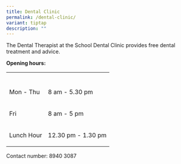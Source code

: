 ```yaml
---
title: Dental Clinic
permalink: /dental-clinic/
variant: tiptap
description: ""
---
```

<p>The Dental Therapist at the School Dental Clinic provides free dental
treatment and advice.</p>
<p><strong>Opening hours:</strong>
</p>
<table style="minWidth: 50px">
<colgroup>
<col>
<col>
</colgroup>
<tbody>
<tr>
<th rowspan="1" colspan="1">
<p></p>
</th>
<th rowspan="1" colspan="1">
<p></p>
</th>
</tr>
<tr>
<td rowspan="1" colspan="1">
<p>Mon - Thu</p>
</td>
<td rowspan="1" colspan="1">
<p>8 am - 5.30 pm</p>
</td>
</tr>
<tr>
<td rowspan="1" colspan="1">
<p>Fri</p>
</td>
<td rowspan="1" colspan="1">
<p>8 am - 5 pm</p>
</td>
</tr>
<tr>
<td rowspan="1" colspan="1">
<p>Lunch Hour</p>
</td>
<td rowspan="1" colspan="1">
<p>12.30 pm - 1.30 pm</p>
</td>
</tr>
</tbody>
</table>
<p>Contact number: 8940 3087</p>